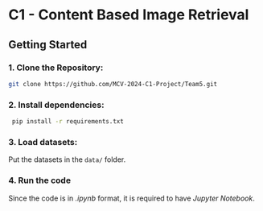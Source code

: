 # C1 - Content Based Image Retrieval
## Getting Started
### 1. **Clone the Repository**: 
   ```bash
   git clone https://github.com/MCV-2024-C1-Project/Team5.git
   ```
### 2. **Install dependencies**:
  ```bash
   pip install -r requirements.txt
   ```
### 3. **Load datasets**:
  Put the datasets in the `data/` folder.

### 4. Run the code
  Since the code is in _.ipynb_ format, it is required to have _Jupyter Notebook_.
